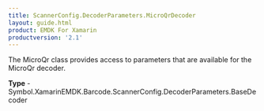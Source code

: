```yaml
---
title: ScannerConfig.DecoderParameters.MicroQrDecoder
layout: guide.html
product: EMDK For Xamarin
productversion: '2.1'
---
```

The MicroQr class provides access to parameters that are available for the MicroQr decoder.

**Type** - Symbol.XamarinEMDK.Barcode.ScannerConfig.DecoderParameters.BaseDecoder
















